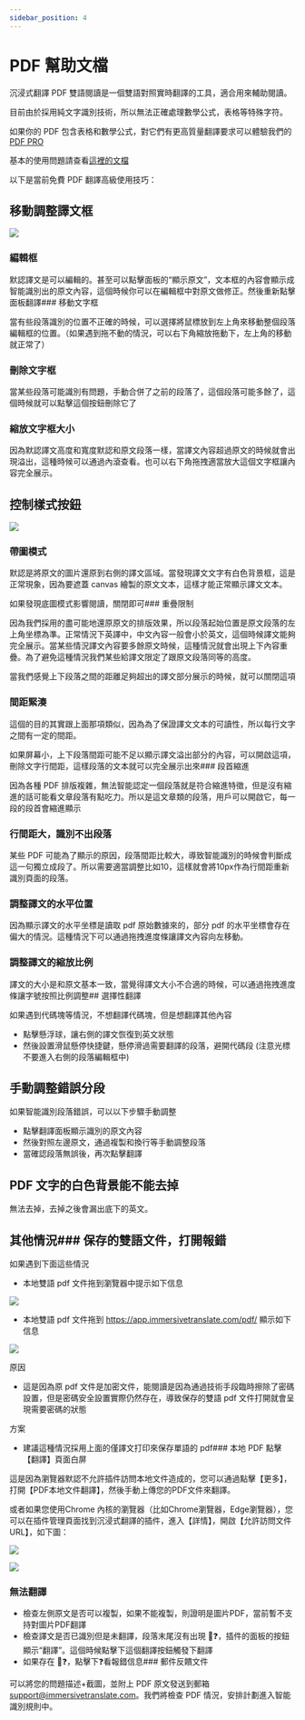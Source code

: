 ```yaml
---
sidebar_position: 4
---
```


# PDF 幫助文檔

沉浸式翻譯 PDF 雙語閱讀是一個雙語對照實時翻譯的工具，適合用來輔助閱讀。

目前由於採用純文字識別技術，所以無法正確處理數學公式，表格等特殊字符。

如果你的 PDF 包含表格和數學公式，對它們有更高質量翻譯要求可以體驗我們的 [PDF PRO](https://app.immersivetranslate.com/pdf-pro/)

基本的使用問題請查看[這裡的文檔](/docs/usage/#pdf-%E6%96%87%E4%BB%B6翻譯)

以下是當前免費 PDF 翻譯高級使用技巧：

## 移動調整譯文框

![](https://s.immersivetranslate.com/static/official-static/assets/docs/doc-assets/pdf-move.png)

### 編輯框

默認譯文是可以編輯的。甚至可以點擊面板的“顯示原文”，文本框的內容會顯示成智能識別出的原文內容，這個時候你可以在編輯框中對原文做修正。然後重新點擊面板翻譯### 移動文字框

當有些段落識別的位置不正確的時候，可以選擇將鼠標放到左上角來移動整個段落編輯框的位置。（如果遇到拖不動的情況，可以右下角縮放拖動下，左上角的移動就正常了）

### 刪除文字框

當某些段落可能識別有問題，手動合併了之前的段落了，這個段落可能多餘了，這個時候就可以點擊這個按鈕刪除它了

### 縮放文字框大小

因為默認譯文高度和寬度默認和原文段落一樣，當譯文內容超過原文的時候就會出現溢出，這種時候可以通過內滾查看。也可以右下角拖拽適當放大這個文字框讓內容完全展示。

## 控制樣式按鈕

![](https://s.immersivetranslate.com/static/official-static/assets/docs/doc-assets/pdf-control.png)

### 帶圖模式

默認是將原文的圖片還原到右側的譯文區域。當發現譯文文字有白色背景框，這是正常現象，因為要遮蓋 canvas 繪製的原文文本，這樣才能正常顯示譯文文本。

如果發現底圖模式影響閱讀，關閉即可### 重疊限制

因為我們採用的盡可能地還原原文的排版效果，所以段落起始位置是原文段落的左上角坐標為準。正常情況下英譯中，中文內容一般會小於英文，這個時候譯文能夠完全展示。當某些情況譯文內容要多餘原文時候，這種情況就會出現上下內容重疊。為了避免這種情況我們某些給譯文限定了跟原文段落同等的高度。

當我們感覺上下段落之間的距離足夠超出的譯文部分展示的時候，就可以關閉這項

### 間距緊湊

這個的目的其實跟上面那項類似，因為為了保證譯文文本的可讀性，所以每行文字之間有一定的間距。

如果屏幕小，上下段落間距可能不足以顯示譯文溢出部分的內容，可以開啟這項，刪除文字行間距，這樣段落的文本就可以完全展示出來### 段首縮進

因為各種 PDF 排版複雜，無法智能認定一個段落就是符合縮進特徵，但是沒有縮進的話可能看文章段落有點吃力。所以是這文章類的段落，用戶可以開啟它，每一段的段首會縮進顯示

### 行間距大，識別不出段落

某些 PDF 可能為了顯示的原因，段落間距比較大，導致智能識別的時候會判斷成這一句獨立成段了。所以需要適當調整比如10，這樣就會將10px作為行間距重新識別頁面的段落。

### 調整譯文的水平位置

因為顯示譯文的水平坐標是讀取 pdf 原始數據來的，部分 pdf 的水平坐標會存在偏大的情況。這種情況下可以通過拖拽進度條讓譯文內容向左移動。

### 調整譯文的縮放比例

譯文的大小是和原文基本一致，當覺得譯文大小不合適的時候，可以通過拖拽進度條讓字號按照比例調整## 選擇性翻譯

如果遇到代碼塊等情況，不想翻譯代碼塊，但是想翻譯其他內容

- 點擊懸浮球，讓右側的譯文恢復到英文狀態
- 然後設置滑鼠懸停快捷鍵，懸停滑過需要翻譯的段落，避開代碼段 (注意光標不要進入右側的段落編輯框中)

## 手動調整錯誤分段

如果智能識別段落錯誤，可以以下步驟手動調整

- 點擊翻譯面板顯示識別的原文內容
- 然後對照左邊原文，通過複製和換行等手動調整段落
- 當確認段落無誤後，再次點擊翻譯

## PDF 文字的白色背景能不能去掉
無法去掉，去掉之後會漏出底下的英文。

## 其他情況### 保存的雙語文件，打開報錯

如果遇到下面這些情況

- 本地雙語 pdf 文件拖到瀏覽器中提示如下信息

![](https://s.immersivetranslate.com/static/official-static/assets/docs/doc-assets/pdf-open-error.png)

- 本地雙語 pdf 文件拖到 https://app.immersivetranslate.com/pdf/ 顯示如下信息

![](https://s.immersivetranslate.com/static/official-static/assets/docs/doc-assets/pdf-open-pwd.png)

原因

- 這是因為原 pdf 文件是加密文件，能閱讀是因為通過技術手段臨時擦除了密碼設置，但是密碼安全設置實際仍然存在，導致保存的雙語 pdf 文件打開就會呈現需要密碼的狀態

方案

- 建議這種情況採用上面的僅譯文打印來保存單語的 pdf### 本地 PDF 點擊【翻譯】頁面白屏

這是因為瀏覽器默認不允許插件訪問本地文件造成的，您可以通過點擊【更多】，打開【PDF本地文件翻譯】，然後手動上傳您的PDF文件來翻譯。

或者如果您使用Chrome 內核的瀏覽器（比如Chrome瀏覽器，Edge瀏覽器），您可以在插件管理頁面找到沉浸式翻譯的插件，進入【詳情】，開啟【允許訪問文件URL】，如下圖：

![](https://s.immersivetranslate.com/assets/allow-local-file-1.png)

![](https://s.immersivetranslate.com/assets/allow-pdf-2.png)

### 無法翻譯

- 檢查左側原文是否可以複製，如果不能複製，則證明是圖片PDF，當前暫不支持對圖片PDF翻譯
- 檢查譯文是否已識別但是未翻譯，段落末尾沒有出現 🔄❓，插件的面板的按鈕顯示“翻譯”。這個時候點擊下這個翻譯按鈕觸發下翻譯
- 如果存在 🔄❓，點擊下❓看報錯信息### 郵件反饋文件

可以將您的問題描述+截圖，並附上 PDF 原文發送到郵箱 support@immersivetranslate.com。我們將檢查 PDF 情況，安排計劃進入智能識別規則中。
